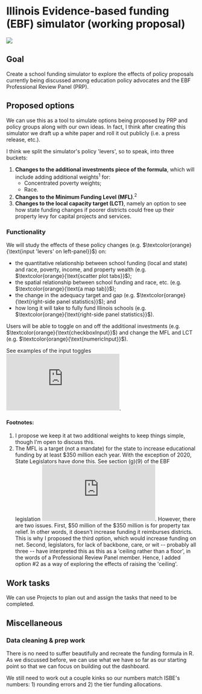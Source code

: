 # Illinois Evidence-based funding (EBF) simulator (working proposal)

![](https://media4.giphy.com/media/Ojdip0p80ucZh8WjMO/giphy.gif?cid=790b76116acab4a461f02240148b9daf865621db3535395d&rid=giphy.gif&ct=g)

## Goal

Create a school funding simulator to explore the effects of policy proposals currently being discussed among education policy advocates and the EBF Professional Review Panel (PRP).

## Proposed options

We can use this as a tool to simulate options being proposed by PRP and policy groups along with our own ideas. In fact, I think after creating this simulator we draft up a white paper and roll it out publicly (i.e. a press release, etc.).

I think we split the simulator's policy 'levers', so to speak, into three buckets: 

1. **Changes to the additional investments piece of the formula**, which will include adding additional weights<sup>1</sup> for:
    - Concentrated poverty weights;
    - Race.
2. **Changes to the Minimum Funding Level (MFL)**.<sup>2   
3. **Changes to the local capacity target (LCT)**, namely an option to see how state funding changes if poorer districts could free up their property levy for capital projects and services.
    
### Functionality 

We will study the effects of these policy changes (e.g. $\textcolor{orange}{\text{input 'levers' on left-panel}}$) on:
    
* the quantitative relationship between school funding (local and state) and race, poverty, income, and  property wealth (e.g. $\textcolor{orange}{\text{scatter plot tabs}}$); 
* the spatial relationship between school funding and race, etc. (e.g. $\textcolor{orange}{\text{a map tab}}$);
* the change in the adequacy target and gap (e.g. $\textcolor{orange}{\text{right-side panel statistics}}$); and 
* how long it will take to fully fund Illinois schools (e.g. $\textcolor{orange}{\text{right-side panel statistics}}$). 

Users will be able to toggle on and off the additional investments (e.g. $\textcolor{orange}{\text{checkboxInput}}$) and change the MFL and LCT (e.g. $\textcolor{orange}{\text{numericInput}}$). 

See examples of the input toggles ![here](https://shiny.rstudio.com/images/shiny-cheatsheet.pdf).
    
#### Footnotes:
1) I propose we keep it at two additional weights to keep things simple, though I'm open to discuss this.
2) The MFL is a target (not a mandate) for the state to increase educational funding by at least $350 million each year. With the exception of 2020, State Legislators have done this. See section (g)(9) of the EBF legislation ![public act 100-0465](https://www.ilga.gov/legislation/publicacts/100/PDF/100-0465.pdf).  However, there are two issues. First, $50 million of the $350 million is for property tax relief. In other words, it doesn't increase funding it reimburses districts. This is why I proposed the third option, which would increase funding on net. Second, legislators, for lack of backbone, care, or wit -- probably all three -- have interpreted this as this as a 'ceiling rather than a floor', in the words of a Professional Review Panel member. Hence, I added option #2 as a way of exploring the effects of raising the 'ceiling'.

## Work tasks
    
We can use Projects to plan out and assign the tasks that need to be completed.

## Miscellaneous
    
### Data cleaning & prep work
    
There is no need to suffer beautifully and recreate the funding formula in R. As we discussed before, we can use what we have so far as our starting point so that we can focus on building out the dashboard.
    
We still need to work out a couple kinks so our numbers match ISBE's numbers: 1) rounding errors and 2) the tier funding allocations.
